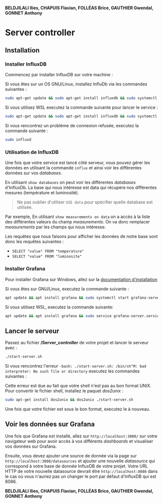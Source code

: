 #### BELDJILALI Ilies, CHAPUIS Flavian, FOLLÉAS Brice, GAUTHIER Gwendal, GONNET Anthony

# Server controller 

## Installation

### Installer InfluxDB
Commencez par installer InfluxDB sur votre machine :

Si vous êtes sur un OS GNU/Linux, installez InfluDb via les commandes suivantes :
```bash 
sudo apt-get update && sudo apt-get install influxdb && sudo systemctl unmask influxdb.service && sudo systemctl start influxdb
 ```

Si vous utilisez WSL executez la commande suivante pour lancer le service :
```bash 
sudo apt-get update && sudo apt-get install influxdb && sudo systemctl unmask influxdb.service && sudo service influxdb start
 ```

Si vous rencontrez un problème de connexion refusée, executez la commande suivante :

```bash
sudo influxd
```
### Utilisation de InfluxDB

Une fois que votre service est lancé côté serveur, vous pouvez gérer les données en utilisant la commande `influx` et ainsi voir les différentes données sur vos *databases*.

En utilisant `show databases` on peut voir les différentes *databases* d'InfluxDb. La base qui nous intéresse est data qui récupère nos différentes mesures (température et luminosité).

> Ne pas oublier d'utiliser `USE data` pour spécifier quelle database est utilisée.

Par exemple, En utilisant `show measurements on data` on a accès à la liste des différentes valeurs du champ *measurements*. On va donc remplacer *measurements* par les champs qui nous intéresse.

Les requêtes que nous faisons pour afficher les données de notre base sont donc les requêtes suivantes :
- `SELECT "value" FROM "temperature"` 
- `SELECT "value" FROM "luminosite"`

### Installer Grafana

Pour installer Grafana sur Windows, allez sur la [documentation d'installation](https://grafana.com/docs/grafana/latest/installation/windows/)

Si vous êtes sur GNU/Linux, executez la commande suivante :

```bash
apt update && apt install grafana && sudo systemctl start grafana-server.service
```

Si vous utilisez WSL, executez la commande suivante: 

```bash
apt update && apt install grafana && sudo service grafana-server.service start
```

## Lancer le serveur

Passez au fichier **/Server_controller** de votre projet et lancer le serveur avec :
```bash
./start-server.sh
``` 

Si vous rencontrez l'erreur `-bash: ./start-server.sh: /bin/sh^M: bad interpreter: No such file or directory` executez les commandes suivantes :

Cette erreur est due au fait que votre shell n'est pas au bon format UNIX.
Pour convertir le fichier shell, installez le paquet *dos2unix* :
```bash
sudo apt-get install dos2unix && dos2unix ./start-server.sh
```

Une fois que votre fichier est sous le bon format, executez le à nouveau.

## Voir les données sur Grafana

Une fois que Grafana est installé, allez sur `http://localhost:3000/` sur votre navigateur web pour avoir accès à vos différents *dashboards* et visualiser vos données sur Grafana.

Ensuite, vous devez ajouter une source de donnée via la page sur `http://localhost:3000/datasources` et ajouter une nouvelle *datasource* qui correspond à votre base de donnée InfluxDB de votre projet. Votre URL HTTP de votre nouvelle datasource devrait être `http://localhost:8086` dans le cas où vous n'auriez pas un changer le port par défaut d'InfluxDB qui est 8086.

**BELDJILALI Ilies, CHAPUIS Flavian, FOLLÉAS Brice, GAUTHIER Gwendal, GONNET Anthony**
